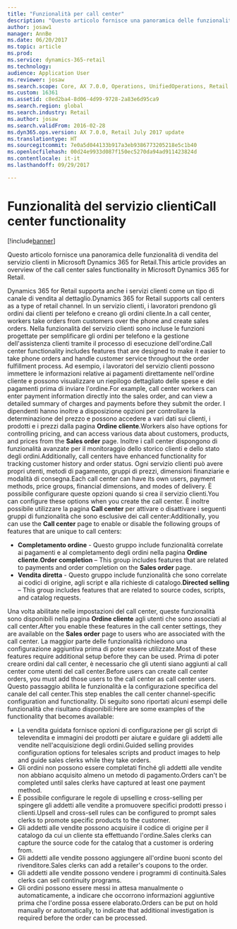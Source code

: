 ```yaml
---
title: "Funzionalità per call center"
description: "Questo articolo fornisce una panoramica delle funzionalità di vendita del servizio clienti in Microsoft Dynamics 365 for Retail."
author: josaw1
manager: AnnBe
ms.date: 06/20/2017
ms.topic: article
ms.prod: 
ms.service: dynamics-365-retail
ms.technology: 
audience: Application User
ms.reviewer: josaw
ms.search.scope: Core, AX 7.0.0, Operations, UnifiedOperations, Retail
ms.custom: 16361
ms.assetid: c8ed2ba4-8d06-4d99-9728-2a83e6d95ca9
ms.search.region: global
ms.search.industry: Retail
ms.author: josaw
ms.search.validFrom: 2016-02-28
ms.dyn365.ops.version: AX 7.0.0, Retail July 2017 update
ms.translationtype: HT
ms.sourcegitcommit: 7e0a5d044133b917a3eb9386773205218e5c1b40
ms.openlocfilehash: 00d24e9933d087f150ec5270da94ad911423824d
ms.contentlocale: it-it
ms.lasthandoff: 09/29/2017

---
```


# <a name="call-center-functionality"></a><span data-ttu-id="8809e-103">Funzionalità del servizio clienti</span><span class="sxs-lookup"><span data-stu-id="8809e-103">Call center functionality</span></span>

[!include[banner](includes/banner.md)]


<span data-ttu-id="8809e-104">Questo articolo fornisce una panoramica delle funzionalità di vendita del servizio clienti in Microsoft Dynamics 365 for Retail.</span><span class="sxs-lookup"><span data-stu-id="8809e-104">This article provides an overview of the call center sales functionality in Microsoft Dynamics 365 for Retail.</span></span>

<span data-ttu-id="8809e-105">Dynamics 365 for Retail supporta anche i servizi clienti come un tipo di canale di vendita al dettaglio.</span><span class="sxs-lookup"><span data-stu-id="8809e-105">Dynamics 365 for Retail supports call centers as a type of retail channel.</span></span> <span data-ttu-id="8809e-106">In un servizio clienti, i lavoratori prendono gli ordini dai clienti per telefono e creano gli ordini cliente.</span><span class="sxs-lookup"><span data-stu-id="8809e-106">In a call center, workers take orders from customers over the phone and create sales orders.</span></span> <span data-ttu-id="8809e-107">Nella funzionalità del servizio clienti sono incluse le funzioni progettate per semplificare gli ordini per telefono e la gestione dell'assistenza clienti tramite il processo di esecuzione dell'ordine.</span><span class="sxs-lookup"><span data-stu-id="8809e-107">Call center functionality includes features that are designed to make it easier to take phone orders and handle customer service throughout the order fulfillment process.</span></span> <span data-ttu-id="8809e-108">Ad esempio, i lavoratori del servizio clienti possono immettere le informazioni relative ai pagamenti direttamente nell'ordine cliente e possono visualizzare un riepilogo dettagliato delle spese e dei pagamenti prima di inviare l'ordine.</span><span class="sxs-lookup"><span data-stu-id="8809e-108">For example, call center workers can enter payment information directly into the sales order, and can view a detailed summary of charges and payments before they submit the order.</span></span> <span data-ttu-id="8809e-109">I dipendenti hanno inoltre a disposizione opzioni per controllare la determinazione del prezzo e possono accedere a vari dati sui clienti, i prodotti e i prezzi dalla pagina **Ordine cliente**.</span><span class="sxs-lookup"><span data-stu-id="8809e-109">Workers also have options for controlling pricing, and can access various data about customers, products, and prices from the **Sales order** page.</span></span> <span data-ttu-id="8809e-110">Inoltre i call center dispongono di funzionalità avanzate per il monitoraggio dello storico clienti e dello stato degli ordini.</span><span class="sxs-lookup"><span data-stu-id="8809e-110">Additionally, call centers have enhanced functionality for tracking customer history and order status.</span></span> <span data-ttu-id="8809e-111">Ogni servizio clienti può avere propri utenti, metodi di pagamento, gruppi di prezzi, dimensioni finanziarie e modalità di consegna.</span><span class="sxs-lookup"><span data-stu-id="8809e-111">Each call center can have its own users, payment methods, price groups, financial dimensions, and modes of delivery.</span></span> <span data-ttu-id="8809e-112">È possibile configurare queste opzioni quando si crea il servizio clienti.</span><span class="sxs-lookup"><span data-stu-id="8809e-112">You can configure these options when you create the call center.</span></span> <span data-ttu-id="8809e-113">È inoltre possibile utilizzare la pagina **Call center** per attivare o disattivare i seguenti gruppi di funzionalità che sono esclusive dei call center:</span><span class="sxs-lookup"><span data-stu-id="8809e-113">Additionally, you can use the **Call center** page to enable or disable the following groups of features that are unique to call centers:</span></span>

-   <span data-ttu-id="8809e-114">**Completamento ordine** - Questo gruppo include funzionalità correlate ai pagamenti e al completamento degli ordini nella pagina **Ordine cliente**.</span><span class="sxs-lookup"><span data-stu-id="8809e-114">**Order completion** – This group includes features that are related to payments and order completion on the **Sales order** page.</span></span>
-   <span data-ttu-id="8809e-115">**Vendita diretta** - Questo gruppo include funzionalità che sono correlate ai codici di origine, agli script e alla richieste di catalogo.</span><span class="sxs-lookup"><span data-stu-id="8809e-115">**Directed selling** – This group includes features that are related to source codes, scripts, and catalog requests.</span></span>

<span data-ttu-id="8809e-116">Una volta abilitate nelle impostazioni del call center, queste funzionalità sono disponibili nella pagina **Ordine cliente** agli utenti che sono associati al call center.</span><span class="sxs-lookup"><span data-stu-id="8809e-116">After you enable these features in the call center settings, they are available on the **Sales order** page to users who are associated with the call center.</span></span> <span data-ttu-id="8809e-117">La maggior parte delle funzionalità richiedono una configurazione aggiuntiva prima di poter essere utilizzate.</span><span class="sxs-lookup"><span data-stu-id="8809e-117">Most of these features require additional setup before they can be used.</span></span> <span data-ttu-id="8809e-118">Prima di poter creare ordini dal call center, è necessario che gli utenti siano aggiunti al call center come utenti del call center.</span><span class="sxs-lookup"><span data-stu-id="8809e-118">Before users can create call center orders, you must add those users to the call center as call center users.</span></span> <span data-ttu-id="8809e-119">Questo passaggio abilita le funzionalità e la configurazione specifica del canale del call center.</span><span class="sxs-lookup"><span data-stu-id="8809e-119">This step enables the call center channel-specific configuration and functionality.</span></span> <span data-ttu-id="8809e-120">Di seguito sono riportati alcuni esempi delle funzionalità che risultano disponibili:</span><span class="sxs-lookup"><span data-stu-id="8809e-120">Here are some examples of the functionality that becomes available:</span></span>

-   <span data-ttu-id="8809e-121">La vendita guidata fornisce opzioni di configurazione per gli script di televendita e immagini dei prodotti per aiutare e guidare gli addetti alle vendite nell'acquisizione degli ordini.</span><span class="sxs-lookup"><span data-stu-id="8809e-121">Guided selling provides configuration options for telesales scripts and product images to help and guide sales clerks while they take orders.</span></span>
-   <span data-ttu-id="8809e-122">Gli ordini non possono essere completati finché gli addetti alle vendite non abbiano acquisito almeno un metodo di pagamento.</span><span class="sxs-lookup"><span data-stu-id="8809e-122">Orders can't be completed until sales clerks have captured at least one payment method.</span></span>
-   <span data-ttu-id="8809e-123">È possibile configurare le regole di upselling e cross-selling per spingere gli addetti alle vendite a promuovere specifici prodotti presso i clienti.</span><span class="sxs-lookup"><span data-stu-id="8809e-123">Upsell and cross-sell rules can be configured to prompt sales clerks to promote specific products to the customer.</span></span>
-   <span data-ttu-id="8809e-124">Gli addetti alle vendite possono acquisire il codice di origine per il catalogo da cui un cliente sta effettuando l'ordine.</span><span class="sxs-lookup"><span data-stu-id="8809e-124">Sales clerks can capture the source code for the catalog that a customer is ordering from.</span></span>
-   <span data-ttu-id="8809e-125">Gli addetti alle vendite possono aggiungere all'ordine buoni sconto del rivenditore.</span><span class="sxs-lookup"><span data-stu-id="8809e-125">Sales clerks can add a retailer's coupons to the order.</span></span>
-   <span data-ttu-id="8809e-126">Gli addetti alle vendite possono vendere i programmi di continuità.</span><span class="sxs-lookup"><span data-stu-id="8809e-126">Sales clerks can sell continuity programs.</span></span>
-   <span data-ttu-id="8809e-127">Gli ordini possono essere messi in attesa manualmente o automaticamente, a indicare che occorrono informazioni aggiuntive prima che l'ordine possa essere elaborato.</span><span class="sxs-lookup"><span data-stu-id="8809e-127">Orders can be put on hold manually or automatically, to indicate that additional investigation is required before the order can be processed.</span></span>






